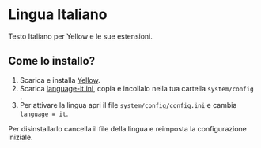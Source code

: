 Lingua Italiano
================
Testo Italiano per Yellow e le sue estensioni.

Come lo installo?
-------------------
1. Scarica e installa [Yellow](https://github.com/datenstrom/yellow/).
2. Scarica [language-it.ini](language-it.ini?raw=true), copia e incollalo nella tua cartella `system/config` .
3. Per attivare la lingua apri il file `system/config/config.ini` e cambia `language = it`.

Per disinstallarlo cancella il file della lingua e reimposta la configurazione iniziale.